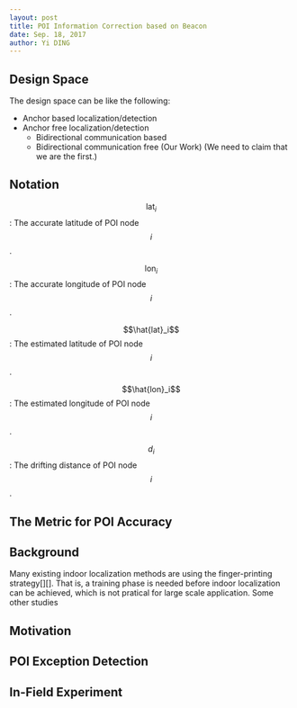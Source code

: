 ```yaml
--- 
layout: post
title: POI Information Correction based on Beacon
date: Sep. 18, 2017
author: Yi DING
---
```

[comment]: # (The math equation in this post is for latex and can be viewed in Visual Studio Code)

[comment]: # (This post composite the POI Correction Section)

## Design Space
The design space can be like the following:
* Anchor based localization/detection
* Anchor free localization/detection
    * Bidirectional communication based
    * Bidirectional communication free (Our Work) (We need to claim that we are the first.)

## Notation
$$\text{lat}_i$$: The accurate latitude of POI node $$i$$.

$$\text{lon}_i$$: The accurate longitude of POI node $$i$$.

$$\hat{lat}_i$$: The estimated latitude of POI node $$i$$.

$$\hat{lon}_i$$: The estimated longitude of POI node $$i$$.

$$d_i$$: The drifting distance of POI node $$i$$.


## The Metric for POI Accuracy


## Background
Many existing indoor localization methods are using the finger-printing strategy[][]. That is, a training phase is needed before indoor localization can be achieved, which is not pratical for large scale application. Some other studies 


## Motivation
[comment]: # (It will be better to have a small example and some figures)


## POI Exception Detection
[comment]: # (We need first define some metric to measure the exception)

## In-Field Experiment